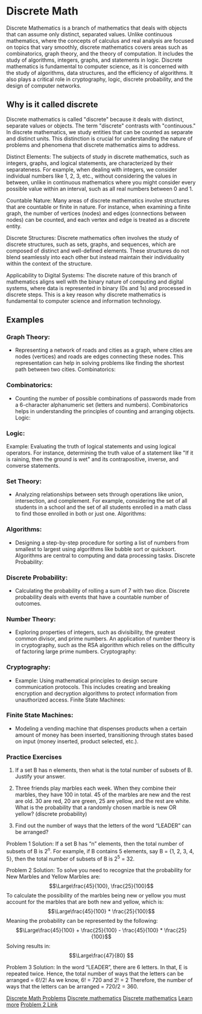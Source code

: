 # Discrete Math

Discrete Mathematics is a branch of mathematics that deals with objects that can assume only distinct, separated values. Unlike continuous mathematics, where the concepts of calculus and real analysis are focused on topics that vary smoothly, discrete mathematics covers areas such as combinatorics, graph theory, and the theory of computation. It includes the study of algorithms, integers, graphs, and statements in logic. Discrete mathematics is fundamental to computer science, as it is concerned with the study of algorithms, data structures, and the efficiency of algorithms. It also plays a critical role in cryptography, logic, discrete probability, and the design of computer networks.


## Why is it called discrete
Discrete mathematics is called "discrete" because it deals with distinct, separate values or objects. The term "discrete" contrasts with "continuous." In discrete mathematics, we study entities that can be counted as separate and distinct units. This distinction is crucial for understanding the nature of problems and phenomena that discrete mathematics aims to address.

Distinct Elements: The subjects of study in discrete mathematics, such as integers, graphs, and logical statements, are characterized by their separateness. For example, when dealing with integers, we consider individual numbers like 1, 2, 3, etc., without considering the values in between, unlike in continuous mathematics where you might consider every possible value within an interval, such as all real numbers between 0 and 1.

Countable Nature: Many areas of discrete mathematics involve structures that are countable or finite in nature. For instance, when examining a finite graph, the number of vertices (nodes) and edges (connections between nodes) can be counted, and each vertex and edge is treated as a discrete entity.

Discrete Structures: Discrete mathematics often involves the study of discrete structures, such as sets, graphs, and sequences, which are composed of distinct and well-defined elements. These structures do not blend seamlessly into each other but instead maintain their individuality within the context of the structure.

Applicability to Digital Systems: The discrete nature of this branch of mathematics aligns well with the binary nature of computing and digital systems, where data is represented in binary (0s and 1s) and processed in discrete steps. This is a key reason why discrete mathematics is fundamental to computer science and information technology.


## Examples
### Graph Theory:
- Representing a network of roads and cities as a graph, where cities are nodes (vertices) and roads are edges connecting these nodes. This representation can help in solving problems like finding the shortest path between two cities.
Combinatorics:

### Combinatorics:
- Counting the number of possible combinations of passwords made from a 6-character alphanumeric set (letters and numbers). Combinatorics helps in understanding the principles of counting and arranging objects.
Logic:

### Logic:
Example: Evaluating the truth of logical statements and using logical operators. For instance, determining the truth value of a statement like "If it is raining, then the ground is wet" and its contrapositive, inverse, and converse statements.


### Set Theory:
- Analyzing relationships between sets through operations like union, intersection, and complement. For example, considering the set of all students in a school and the set of all students enrolled in a math class to find those enrolled in both or just one.
Algorithms:

### Algorithms:
- Designing a step-by-step procedure for sorting a list of numbers from smallest to largest using algorithms like bubble sort or quicksort. Algorithms are central to computing and data processing tasks.
Discrete Probability:

### Discrete Probability:
- Calculating the probability of rolling a sum of 7 with two dice. Discrete probability deals with events that have a countable number of outcomes.

### Number Theory:
- Exploring properties of integers, such as divisibility, the greatest common divisor, and prime numbers. An application of number theory is in cryptography, such as the RSA algorithm which relies on the difficulty of factoring large prime numbers.
Cryptography:

### Cryptography:
- Example: Using mathematical principles to design secure communication protocols. This includes creating and breaking encryption and decryption algorithms to protect information from unauthorized access.
Finite State Machines:

### Finite State Machines:
- Modeling a vending machine that dispenses products when a certain amount of money has been inserted, transitioning through states based on input (money inserted, product selected, etc.).

### Practice Exercises

1. If a set B has n elements, then what is the total number of subsets of B. Justify your answer.

2. Three friends play marbles each week. When they combine their marbles, they have 100 in total. 45 of the marbles are new and the rest are old. 30 are red, 20 are green, 25 are yellow, and the rest are white. What is the probability that a randomly chosen marble is new OR yellow? (discrete probability)

3. Find out the number of ways that the letters of the word “LEADER” can be arranged?

Problem 1 Solution:
If a set B has “n” elements, then the total number of subsets of B is 2<sup>n</sup>. For example, if B contains 5 elements, say B = {1, 2, 3, 4, 5}, then the total number of subsets of B is 2<sup>5</sup> = 32.


Problem 2 Solution:
To solve you need to recognize that the probability for New Marbles and Yellow Marbles are: $$\Large\frac{45}{100}, \frac{25}{100}$$
To calculate the possibility of the marbles being new or yellow you must account for the marbles that are both new and yellow, which is: $$\Large\frac{45}{100} * \frac{25}{100}$$
Meaning the probability can be represented by the following:
$$\Large\frac{45}{100} + \frac{25}{100} - \frac{45}{100} * \frac{25}{100}$$
Solving results in:  $$\Large\frac{47}{80} $$

Problem 3 Solution:
In the word “LEADER”, there are 6 letters. In that, E is repeated twice. Hence, the total number of ways that the letters can be arranged = 6!/2! As we know, 6! = 720 and 2! = 2 Therefore, the number of ways that the letters can be arranged = 720/2 = 360.



[Discrete Math Problems](https://byjus.com/maths/discrete-mathematics-questions/)
[Discrete mathematics](https://brilliant.org/wiki/discrete-mathematics/#:~:text=Discrete%20mathematics%20is%20the%20study,can%20be%20finite%20or%20infinite.)
[Discrete mathematics](https://en.wikipedia.org/wiki/Discrete_mathematics)
[Learn more](https://www.geeksforgeeks.org/discrete-mathematics-tutorial/)
[Problem 2 Link](https://www.varsitytutors.com/gmat_math-help/arithmetic/problem-solving-questions/discrete-probability)
